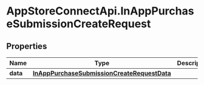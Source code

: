 # AppStoreConnectApi.InAppPurchaseSubmissionCreateRequest

## Properties

Name | Type | Description | Notes
------------ | ------------- | ------------- | -------------
**data** | [**InAppPurchaseSubmissionCreateRequestData**](InAppPurchaseSubmissionCreateRequestData.md) |  | 


